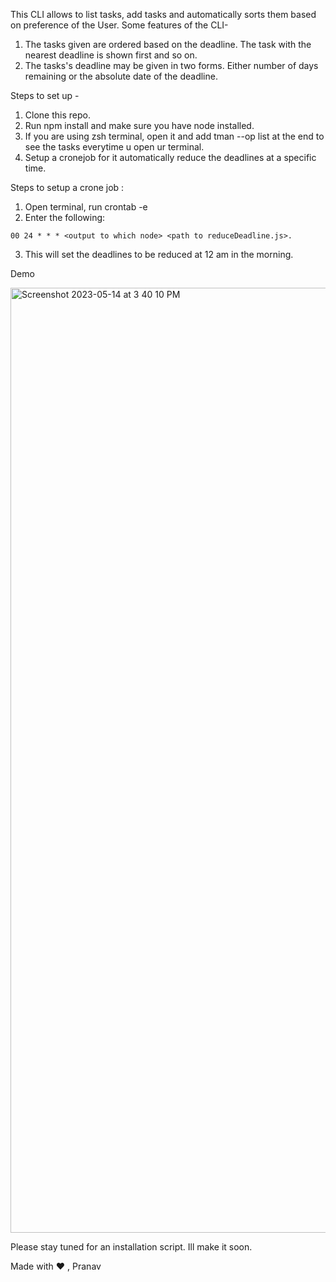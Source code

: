 This CLI allows to list tasks, add tasks and automatically sorts them based on preference of the User.
Some features of the CLI- 
1. The tasks given are ordered based on the deadline. The task with the nearest deadline is shown first and so on.
2. The tasks's deadline may be given in two forms. Either number of days remaining or the absolute date of the deadline.

Steps to set up -
1. Clone this repo.
2. Run npm install and make sure you have node installed.
3. If you are using zsh terminal, open it and add tman --op list at the end to see the tasks everytime u open ur terminal.
4. Setup  a cronejob for it automatically reduce the deadlines at a specific time.


Steps to setup a crone job :
1. Open terminal, run crontab -e
2. Enter the following: 
```
00 24 * * * <output to which node> <path to reduceDeadline.js>.
```
3. This will set the deadlines to be reduced at 12 am in the morning.

Demo

<img width="1512" alt="Screenshot 2023-05-14 at 3 40 10 PM" src="https://github.com/pranavkonidena/taskManagerCLI/assets/122373207/b1dcdfa3-0aff-4bf2-ba0c-428f7768e727">

Please stay tuned for an installation script. Ill make it soon.

Made with ❤️ , Pranav


